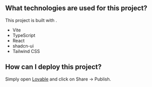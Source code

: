 ## What technologies are used for this project?

This project is built with .

- Vite
- TypeScript
- React
- shadcn-ui
- Tailwind CSS

## How can I deploy this project?

Simply open [Lovable](https://lovable.dev/projects/7970e59b-f53e-4e44-9f9a-c38d4544299d) and click on Share -> Publish.

